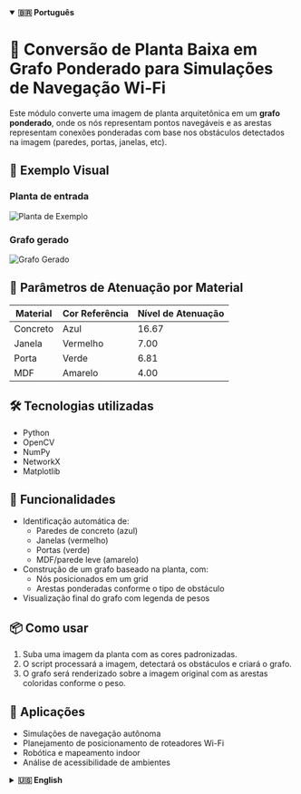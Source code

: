 <details open>
  <summary><strong>🇧🇷 Português</strong></summary>

<h1>🧠 Conversão de Planta Baixa em Grafo Ponderado para Simulações de Navegação Wi-Fi</h1>

Este módulo converte uma imagem de planta arquitetônica em um **grafo ponderado**, onde os nós representam pontos navegáveis e as arestas representam conexões ponderadas com base nos obstáculos detectados na imagem (paredes, portas, janelas, etc).

## 📌 Exemplo Visual

### Planta de entrada

![Planta de Exemplo](https://github.com/LazaroJPR/TCC/blob/main/Imagens/Plantas%20Padronizadas/Salas%20Pequenas.jpg)

### Grafo gerado

![Grafo Gerado](https://github.com/LazaroJPR/TCC/blob/main/Imagens/Grafos/Grafo%20-%20Salas%20Pequenas.png)

## 🧱 Parâmetros de Atenuação por Material

| Material  | Cor Referência | Nível de Atenuação |
|-----------|----------------|--------------------|
| Concreto  | Azul           | 16.67              |
| Janela    | Vermelho       | 7.00               |
| Porta     | Verde          | 6.81               |
| MDF       | Amarelo        | 4.00               |

## 🛠️ Tecnologias utilizadas

- Python
- OpenCV
- NumPy
- NetworkX
- Matplotlib

## 🚧 Funcionalidades

- Identificação automática de:
  - Paredes de concreto (azul)
  - Janelas (vermelho)
  - Portas (verde)
  - MDF/parede leve (amarelo)
- Construção de um grafo baseado na planta, com:
  - Nós posicionados em um grid
  - Arestas ponderadas conforme o tipo de obstáculo
- Visualização final do grafo com legenda de pesos

## 📦 Como usar

1. Suba uma imagem da planta com as cores padronizadas.
2. O script processará a imagem, detectará os obstáculos e criará o grafo.
3. O grafo será renderizado sobre a imagem original com as arestas coloridas conforme o peso.

## 🎯 Aplicações

- Simulações de navegação autônoma
- Planejamento de posicionamento de roteadores Wi-Fi
- Robótica e mapeamento indoor
- Análise de acessibilidade de ambientes

</details>

<details>
  <summary><strong>🇺🇸 English</strong></summary>

<h1>🧠 Floor Plan to Weighted Graph for Wi-Fi Navigation Simulations</h1>

This module converts a **floor plan image** into a **weighted graph**, where nodes represent navigable points and edges represent weighted paths based on detected obstacles (walls, doors, windows, etc.).

## 📌 Visual Example

### Input Floor Plan

![Example Floor Plan](https://github.com/LazaroJPR/TCC/blob/main/Imagens/Plantas%20Padronizadas/Salas%20Pequenas.jpg)

### Generated Graph

![Generated Graph](https://github.com/LazaroJPR/TCC/blob/main/Imagens/Grafos/Grafo%20-%20Salas%20Pequenas.png)

## 🧱 Attenuation Parameters by Material

| Material  | Reference Color | Attenuation Level |
|-----------|------------------|--------------------|
| Concrete  | Blue             | 16.67              |
| Window    | Red              | 7.00               |
| Door      | Green            | 6.81               |
| MDF       | Yellow           | 4.00               |

## 🛠️ Technologies Used

- Python
- OpenCV
- NumPy
- NetworkX
- Matplotlib

## 🚧 Features

- Automatic detection of:
  - Concrete walls (blue)
  - Windows (red)
  - Doors (green)
  - MDF/light walls (yellow)
- Graph construction with:
  - Nodes placed on a grid
  - Edges weighted by obstacle type
- Final visualization with color-coded weights and legend

## 📦 How to Use

1. Upload a standardized color-coded floor plan image.
2. The script processes the image, detects the obstacles, and builds the graph.
3. The graph is rendered over the original image with color-coded weighted edges.

## 🎯 Applications

- Autonomous navigation simulations
- Wi-Fi router placement planning
- Indoor robotics and mapping
- Accessibility analysis in architecture

</details>
